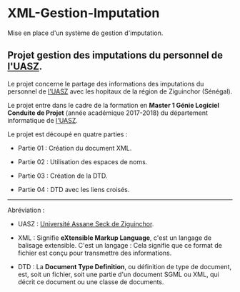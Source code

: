 # XML-Gestion-Imputation
Mise en place d'un système de gestion d'imputation.

## Projet gestion des imputations du personnel de [l'UASZ](https://www.univ-zig.sn/).

Le projet concerne le partage des informations des imputations du personnel de [l'UASZ](https://www.univ-zig.sn/) avec les hopitaux de la région de Ziguinchor (Sénégal).

Le projet entre dans le cadre de la formation en __Master 1 Génie Logiciel Conduite de Projet__  (année académique 2017-2018) du département informatique de [l'UASZ](https://www.univ-zig.sn/).

Le projet est découpé en quatre parties :

- Partie 01 : Création du document XML.

- Partie 02 : Utilisation des espaces de noms.

- Partie 03 : Création de la DTD.

- Partie 04 : DTD avec les liens croisés.

---

Abréviation :

- UASZ : [Université Assane Seck de Ziguinchor](https://www.univ-zig.sn/).

- XML : Signifie __eXtensible Markup Language__, c'est un langage de balisage extensible. C'est un langage : Cela signifie que ce format de fichier est conçu pour transmettre des informations.

- DTD : La __Document Type Definition__, ou définition de type de document, est, soit un fichier, soit une partie d'un document SGML ou XML, qui décrit ce document ou une classe de documents.

